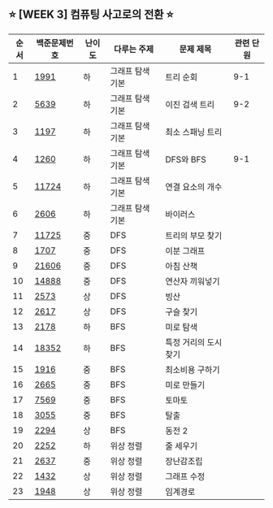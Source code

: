 ## ⭐️ [WEEK 3] 컴퓨팅 사고로의 전환 ⭐️

| 순서 | 백준문제번호        | 난이도 | 다루는 주제      | 문제 제목             | 관련 단원 |
| ---- | ------------------- | ------ | ---------------- | --------------------- | --------- |
| 1    | [1991](./1991.py)   | 하     | 그래프 탐색 기본 | 트리 순회             | 9-1       |
| 2    | [5639](./5639.py)   | 하     | 그래프 탐색 기본 | 이진 검색 트리        | 9-2       |
| 3    | [1197](./1197.py)   | 하     | 그래프 탐색 기본 | 최소 스패닝 트리      |           |
| 4    | [1260](./1260.py)   | 하     | 그래프 탐색 기본 | DFS와 BFS             | 9-1       |
| 5    | [11724](./11724.py) | 하     | 그래프 탐색 기본 | 연결 요소의 개수      |           |
| 6    | [2606](./2606.py)   | 하     | 그래프 탐색 기본 | 바이러스              |           |
| 7    | [11725](./11725.py) | 중     | DFS              | 트리의 부모 찾기      |           |
| 8    | [1707](./1707.py)   | 중     | DFS              | 이분 그래프           |           |
| 9    | [21606](./21606.py) | 중     | DFS              | 아침 산책             |           |
| 10   | [14888](./14888.py) | 중     | DFS              | 연산자 끼워넣기       |           |
| 11   | [2573](./2573.py)   | 상     | DFS              | 빙산                  |           |
| 12   | [2617](./2617.py)   | 상     | DFS              | 구슬 찾기             |           |
| 13   | [2178](./2178.py)   | 하     | BFS              | 미로 탐색             |           |
| 14   | [18352](./18352.py) | 하     | BFS              | 특정 거리의 도시 찾기 |           |
| 15   | [1916](./1916.py)   | 중     | BFS              | 최소비용 구하기       |           |
| 16   | [2665](./2665.py)   | 중     | BFS              | 미로 만들기           |           |
| 17   | [7569](./7569.py)   | 중     | BFS              | 토마토                |           |
| 18   | [3055](./3055.py)   | 중     | BFS              | 탈출                  |           |
| 19   | [2294](./2294.py)   | 상     | BFS              | 동전 2                |           |
| 20   | [2252](./2252.py)   | 하     | 위상 정렬        | 줄 세우기             |           |
| 21   | [2637](./2637.py)   | 중     | 위상 정렬        | 장난감조립            |           |
| 22   | [1432](./1432.py)   | 상     | 위상 정렬        | 그래프 수정           |           |
| 23   | [1948](./1948.py)   | 상     | 위상 정렬        | 임계경로              |           |
